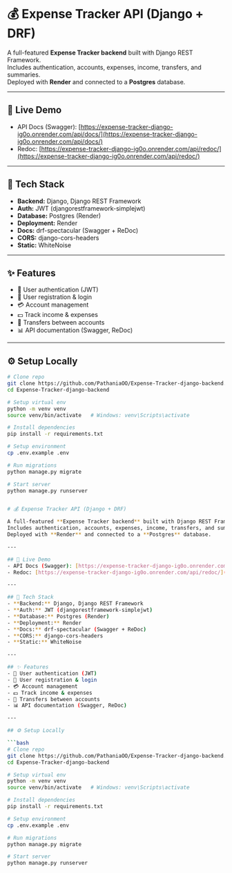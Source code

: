# 💰 Expense Tracker API (Django + DRF)

A full-featured **Expense Tracker backend** built with Django REST Framework.  
Includes authentication, accounts, expenses, income, transfers, and summaries.  
Deployed with **Render** and connected to a **Postgres** database.

---

## 🚀 Live Demo
- API Docs (Swagger): [https://expense-tracker-django-ig0o.onrender.com/api/docs/](https://expense-tracker-django-ig0o.onrender.com/api/docs/)
- Redoc: [https://expense-tracker-django-ig0o.onrender.com/api/redoc/](https://expense-tracker-django-ig0o.onrender.com/api/redoc/)

---

## 🔧 Tech Stack
- **Backend:** Django, Django REST Framework
- **Auth:** JWT (djangorestframework-simplejwt)
- **Database:** Postgres (Render)
- **Deployment:** Render
- **Docs:** drf-spectacular (Swagger + ReDoc)
- **CORS:** django-cors-headers
- **Static:** WhiteNoise

---

## ✨ Features
- 🔐 User authentication (JWT)
- 👤 User registration & login
- 💳 Account management
- 💵 Track income & expenses
- 🔄 Transfers between accounts
- 📊 API documentation (Swagger, ReDoc)

---

## ⚙️ Setup Locally

```bash
# Clone repo
git clone https://github.com/PathaniaOO/Expense-Tracker-django-backend.git
cd Expense-Tracker-django-backend

# Setup virtual env
python -m venv venv
source venv/bin/activate   # Windows: venv\Scripts\activate

# Install dependencies
pip install -r requirements.txt

# Setup environment
cp .env.example .env

# Run migrations
python manage.py migrate

# Start server
python manage.py runserver


# 💰 Expense Tracker API (Django + DRF)

A full-featured **Expense Tracker backend** built with Django REST Framework.  
Includes authentication, accounts, expenses, income, transfers, and summaries.  
Deployed with **Render** and connected to a **Postgres** database.

---

## 🚀 Live Demo
- API Docs (Swagger): [https://expense-tracker-django-ig0o.onrender.com/api/docs/](https://expense-tracker-django-ig0o.onrender.com/api/docs/)
- Redoc: [https://expense-tracker-django-ig0o.onrender.com/api/redoc/](https://expense-tracker-django-ig0o.onrender.com/api/redoc/)

---

## 🔧 Tech Stack
- **Backend:** Django, Django REST Framework
- **Auth:** JWT (djangorestframework-simplejwt)
- **Database:** Postgres (Render)
- **Deployment:** Render
- **Docs:** drf-spectacular (Swagger + ReDoc)
- **CORS:** django-cors-headers
- **Static:** WhiteNoise

---

## ✨ Features
- 🔐 User authentication (JWT)
- 👤 User registration & login
- 💳 Account management
- 💵 Track income & expenses
- 🔄 Transfers between accounts
- 📊 API documentation (Swagger, ReDoc)

---

## ⚙️ Setup Locally

```bash
# Clone repo
git clone https://github.com/PathaniaOO/Expense-Tracker-django-backend.git
cd Expense-Tracker-django-backend

# Setup virtual env
python -m venv venv
source venv/bin/activate   # Windows: venv\Scripts\activate

# Install dependencies
pip install -r requirements.txt

# Setup environment
cp .env.example .env

# Run migrations
python manage.py migrate

# Start server
python manage.py runserver

